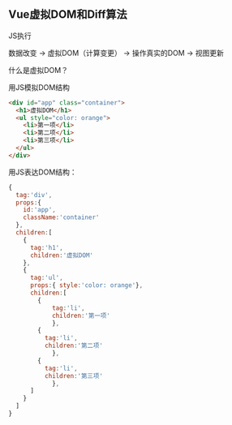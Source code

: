 ## Vue虚拟DOM和Diff算法

JS执行

数据改变 -> 虚拟DOM（计算变更） ->  操作真实的DOM -> 视图更新

什么是虚拟DOM？

用JS模拟DOM结构

```html
<div id="app" class="container">
  <h1>虚拟DOM</h1>
  <ul style="color: orange">
  	<li>第一项</li>
    <li>第二项</li>
    <li>第三项</li>
  </ul>
</div>
```

用JS表达DOM结构：

```javascript
{
  tag:'div',
  props:{
    id:'app',
    className:'container'
  },
  children:[
    {
      tag:'h1',
      children:'虚拟DOM'
    },
    {
      tag:'ul',
      props:{ style:'color: orange'},
      children:[
      	{
      		tag:'li',
      		children:'第一项'
    		},
      	{
          tag:'li',
          children:'第二项'
    		},
      	{
          tag:'li',
          children:'第三项'
    		},
      ]
    }
  ]
}
```

